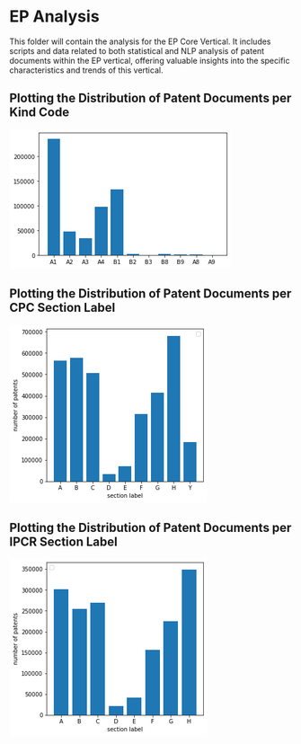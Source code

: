 # EP Analysis
This folder will contain the analysis for the EP Core Vertical. It includes scripts and data related to both statistical and NLP analysis of patent documents within the EP vertical, offering valuable insights into the specific characteristics and trends of this vertical. 

## Plotting the Distribution of Patent Documents per Kind Code
![plot_distribution_patdocs_kindcode](plot_distribution_patdocs_kindcode.png)

## Plotting the Distribution of Patent Documents per CPC Section Label
![plot_distribution_pat_sectionlabel](plot_distribution_pat_sectionlabel.png)

## Plotting the Distribution of Patent Documents per IPCR Section Label
![plot_distribution_pat_sectionlabel_ipcr](plot_distribution_pat_sectionlabel_ipcr.png)
